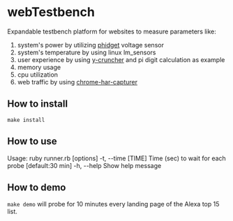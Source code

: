 # webTestbench
Expandable testbench platform for websites to measure parameters like:
1. system's power by utilizing [phidget](https://www.phidgets.com/docs/Phidget22) voltage sensor
2. system's temperature by using linux lm_sensors
3. user experience by using [y-cruncher](https://www.numberworld.org/y-cruncher/) and pi digit calculation as example
4. memory usage
5. cpu utilization
6. web traffic by using [chrome-har-capturer](https://github.com/cyrus-and/chrome-har-capturer)

## How to install
`make install`

## How to use
Usage: ruby runner.rb [options] <SiteList>
    -t, --time [TIME]                Time (sec) to wait for each probe [default:30 min]
    -h, --help                       Show help message

## How to demo
`make demo` will probe for 10 minutes every landing page of the Alexa top 15 list.
